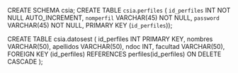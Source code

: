 CREATE SCHEMA csia;
CREATE TABLE `csia`.`perfiles` (
  `id_perfiles` INT NOT NULL AUTO_INCREMENT,
  `nomperfil` VARCHAR(45) NOT NULL,
  `password` VARCHAR(45) NOT NULL,
  PRIMARY KEY (`id_perfiles`));

CREATE TABLE csia.datosest (
    id_perfiles INT PRIMARY KEY,
    nombres VARCHAR(50),
    apellidos VARCHAR(50),
    ndoc INT,
    facultad VARCHAR(50),
    FOREIGN KEY (id_perfiles) REFERENCES perfiles(id_perfiles) ON DELETE CASCADE
);
